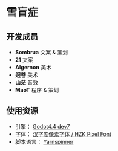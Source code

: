 ﻿# 雪盲症


## 开发成员
* **Sombrua**  文案 & 策划
* **21**  文案
* **Algernon** 美术
* **迥苍** 美术
* **山茫** 音效
* **MaoT** 程序 & 策划

## 使用资源
* 引擎： [Godot4.4 dev7](https://godotengine.org/)
* 字体： [汉字库像素字体 / HZK Pixel Font](https://github.com/TakWolf-Deprecated/hzk-pixel-font)
* 脚本语言： [Yarnspinner](https://www.yarnspinner.dev/)